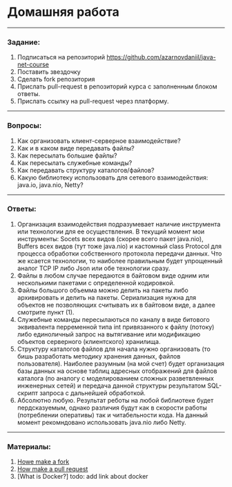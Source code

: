 # Домашняя работа

---

### Задание:

1. Подписаться на репозиторий https://github.com/azarnovdaniil/java-net-course
2. Поставить звездочку 
3. Сделать fork репозитория
4. Прислать pull-request в репозиторий курса с заполненным блоком ответы.
5. Прислать ссылку на pull-request через платформу.

---

### Вопросы:

1. Как организовать клиент-серверное взаимодействие?
2. Как и в каком виде передавать файлы?
3. Как пересылать большие файлы?
4. Как пересылать служебные команды?
5. Как передавать структуру каталогов/файлов?
6. Какую библиотеку использовать для сетевого взаимодействия: java.io, java.nio, Netty?

---

### Ответы:

1. Организация взаимодействия подразумевает наличие инструмента или технологии для ее осуществления. В текущий момент мои инструменты: Socets всех видов (скорее всего пакет java.nio), Buffers всех видов (тут тоже java.nio) и кастомный class Protocol для процесса обработки собственного протокола передачи данных. Что же ксается технологии, то наиболее правильным будет упрощенный аналог TCP IP либо Json или обе технологии сразу.
2. Файлы в любом случае передаются в байтовом виде одним или несколькими пакетами с определенной кодировкой.
3. Файлы большого объемма можно делить на пакеты либо архивировать и делить на пакеты. Сериализация нужна для объектов не позволяющих считывать их в байтовом виде, а далее смотрите пункт (1).
4. Служебные команды пересылаються по каналу в виде битового эквивалента перременной типа int привязанного к файлу (потоку) либо единоличный запрос на вытягивание или модификацию объектов серверного (клиентского) хранилища.
5. Структуру каталогов файлов для начала нужно организовать (то бишь разработать методику хранения данных, файлов пользователя). Наиболее разумным (на мой счет) будет организация базы данных на основе таблиц адресных отображений для файлов каталога (по аналогу с моделированием сложных разветвленных инженерных сетей) и передача данной структуры результатом SQL-скрипт запроса с дальнейшей обработкой.
6. Абсолютно любую. Результат реботы на любой библиотеке будет пердсказуемым, однако различия будут как в скорости работы (потреблении оперативы) так и читабельности кода. На данный момент рекомндовано использовать java.nio либо Netty.

---

### Материалы:

1. [Howe make a fork](https://docs.github.com/en/github/getting-started-with-github/fork-a-repo)
2. [How make a pull request](https://docs.github.com/en/github/collaborating-with-issues-and-pull-requests/creating-a-pull-request)
3. [What is Docker?] todo: add link about docker

